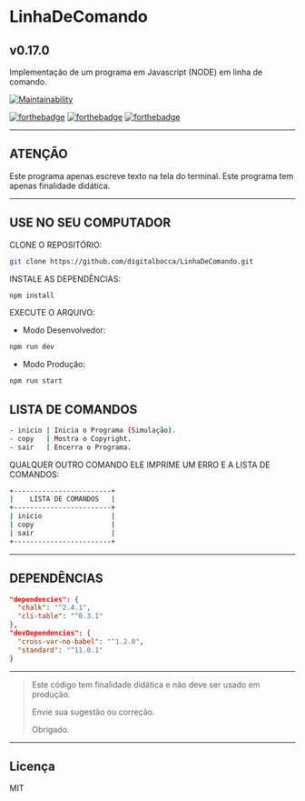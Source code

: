 # LinhaDeComando

## v0.17.0

Implementação de um programa em Javascript (NODE) em linha de comando.

[![Maintainability](https://api.codeclimate.com/v1/badges/e7af9128441e6521ff92/maintainability)](https://codeclimate.com/github/digitalbocca/LinhaDeComando/maintainability)

[![forthebadge](http://forthebadge.com/images/badges/uses-badges.svg)](http://forthebadge.com)
[![forthebadge](http://forthebadge.com/images/badges/contains-technical-debt.svg)](http://forthebadge.com)
[![forthebadge](http://forthebadge.com/images/badges/built-by-developers.svg)](http://forthebadge.com)

---

## ATENÇÃO

Este programa apenas escreve texto na tela do terminal.
Este programa tem apenas finalidade didática.

---

## USE NO SEU COMPUTADOR

CLONE O REPOSITÓRIO:

```bash
git clone https://github.com/digitalbocca/LinhaDeComando.git
```

INSTALE AS DEPENDÊNCIAS:

```bash
npm install
```

EXECUTE O ARQUIVO:

- Modo Desenvolvedor:

```bash
npm run dev
```

- Modo Produção:

```bash
npm run start
```

## LISTA DE COMANDOS

```bash
- inicio | Inicia o Programa (Simulação).
- copy   | Mostra o Copyright.
- sair   | Encerra o Programa.
```

QUALQUER OUTRO COMANDO ELE IMPRIME UM ERRO E A LISTA DE COMANDOS:

```bash
+------------------------+
|    LISTA DE COMANDOS   |
+------------------------+
| inicio                 |
| copy                   |
| sair                   |
+------------------------+
```

---

## DEPENDÊNCIAS

```json
"dependencies": {
  "chalk": "^2.4.1",
  "cli-table": "^0.3.1"
},
"devDependencies": {
  "cross-var-no-babel": "^1.2.0",
  "standard": "^11.0.1"
}
```

---

> Este código tem finalidade didática e não deve ser usado em produção.
>
> Envie sua sugestão ou correção.
>
> Obrigado.

---

## Licença

MIT